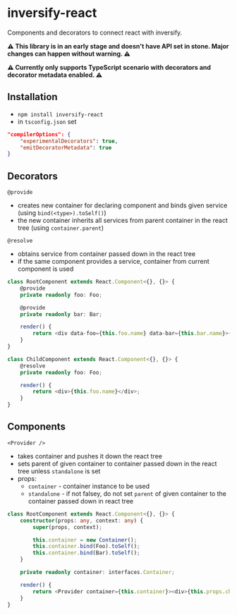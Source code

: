 # inversify-react

Components and decorators to connect react with inversify.

**:warning: This library is in an early stage and doesn't have API set in stone. Major changes can happen without warning. :warning:**

**:warning: Currently only supports TypeScript scenario with decorators and decorator metadata enabled. :warning:**

## Installation

* `npm install inversify-react`
* in `tsconfig.json` set 
```json
"compilerOptions": {
    "experimentalDecorators": true,
    "emitDecoratorMetadata": true
}
```

## Decorators

`@provide`

* creates new container for declaring component and binds given service (using `bind(<type>).toSelf()`)
* the new container inherits all services from parent container in the react tree (using `container.parent`)

`@resolve`
* obtains service from container passed down in the react tree
* if the same component provides a service, container from current component is used

```ts
class RootComponent extends React.Component<{}, {}> {
    @provide
    private readonly foo: Foo;

    @provide
    private readonly bar: Bar;

    render() {
        return <div data-foo={this.foo.name} data-bar={this.bar.name}>{this.props.children}</div>;
    }
}

class ChildComponent extends React.Component<{}, {}> {
    @resolve
    private readonly foo: Foo;

    render() {
        return <div>{this.foo.name}</div>;
    }
}
```

## Components

`<Provider />`
* takes container and pushes it down the react tree
* sets parent of given container to container passed down in the react tree unless `standalone` is set
* props:
    * `container` - container instance to be used
    * `standalone` - if not falsey, do not set `parent` of given container to the container passed down in react tree

```ts
class RootComponent extends React.Component<{}, {}> {
    constructor(props: any, context: any) {
        super(props, context);

        this.container = new Container();
        this.container.bind(Foo).toSelf();
        this.container.bind(Bar).toSelf();
    }

    private readonly container: interfaces.Container;

    render() {
        return <Provider container={this.container}><div>{this.props.children}</div></Provider>;
    }
}
```